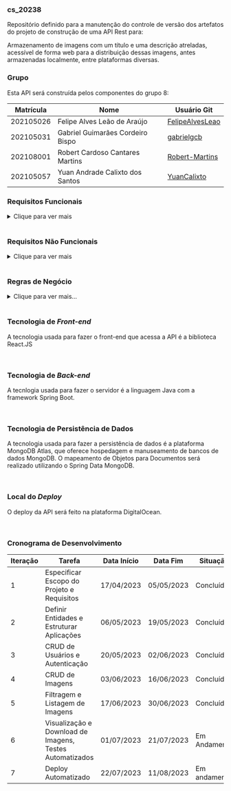 ### cs_20238
Repositório definido para a manutenção do controle de versão dos artefatos do projeto de construção de uma API Rest para:

Armazenamento de imagens com um título e uma descrição atreladas, acessível de forma web para a distribuição dessas imagens, antes armazenadas localmente, entre plataformas diversas.

### Grupo
Esta API será construída pelos componentes do grupo 8:

|Matrícula|Nome|Usuário Git|
|---|---|---|
|202105026|Felipe Alves Leão de Araújo|[FelipeAlvesLeao](https://github.com/FelipeAlvesLeao)|
|202105031|Gabriel Guimarães Cordeiro Bispo|[gabrielgcb](https://github.com/gabrielgcb)|
|202108001|Robert Cardoso Cantares Martins|[Robert-Martins](https://github.com/Robert-Martins)|
|202105057|Yuan Andrade Calixto dos Santos|[YuanCalixto](https://github.com/YuanCalixto)|

### Requisitos Funcionais

<details><summary>Clique para ver mais</summary>

1. RF0001 - Cadastro de novos usuários.
2. RF0002 - Autentificação.
3. RF0003 - (com autentificação) Enviar nova imagem com título e descrição.
4. RF0004 - (com autentificação) Deletar imagem.
5. RF0005 - (com autentificação) Mudar título ou descrição da imagem.
6. RF0006 - Ver todas as imagens enviadas para o database filtradas e paginadas.
7. RF0007 - Baixar imagem.
8. RF0008 - Visualizar quantidade de visualizações e downloads de uma imagem

</details>

<br>

### Requisitos Não Funcionais

<details><summary>Clique para ver mais</summary>

1. RNF001 - A interface do sistema deve ser intuitiva e web
2. RNF002 - O sistema comporta qualquer equipamento e tela capaz de acessar um browser de internet

</details>

<br>

### Regras de Negócio
<details><summary>Clique para ver mais...</summary>

1. RN0001 - Imagens devem ter um limite de 11mb.
2. RN0002 - Imagens não devem incluir conteúdo sexual, inflamatório ou ilegal.
3. RN0003 - Imagens só podem ser inseridas, atualizadas ou deletadas por usuários autenticados.
4. RN0004 - Uma imagem só pode ser atualizada ou deletada pelo usuário que a inseriu

</details>

<br>

### Tecnologia de _Front-end_
A tecnologia usada para fazer o front-end que acessa a API é a biblioteca React.JS

<br>

### Tecnologia de _Back-end_
A tecnlogia usada para fazer o servidor é a linguagem Java com a framework Spring Boot.

<br>

### Tecnologia de Persistência de Dados
A tecnologia usada para fazer a persistência de dados é a plataforma MongoDB Atlas, que oferece hospedagem e manuseamento de bancos de dados MongoDB. O mapeamento de Objetos para Documentos será realizado utilizando o Spring Data MongoDB.

<br>

### Local do _Deploy_
O deploy da API será feito na plataforma DigitalOcean.

<br>

### Cronograma de Desenvolvimento

| Iteração | Tarefa | Data Início | Data Fim | Situação |
| --- |---|---|---|---|
| 1 | Especificar Escopo do Projeto e Requisitos | 17/04/2023 | 05/05/2023 | Concluída |
| 2 | Definir Entidades e Estruturar Aplicações | 06/05/2023 | 19/05/2023 | Concluída |
| 3 | CRUD de Usuários e Autenticação | 20/05/2023 | 02/06/2023 | Concluída |
| 4 | CRUD de Imagens | 03/06/2023 | 16/06/2023 | Concluída |
| 5 | Filtragem e Listagem de Imagens | 17/06/2023 | 30/06/2023 | Concluída |
| 6 | Visualização e Download de Imagens, Testes Automatizados | 01/07/2023 | 21/07/2023 | Em Andamento |
| 7 | Deploy Automatizado | 22/07/2023 | 11/08/2023 | Em andamento |
